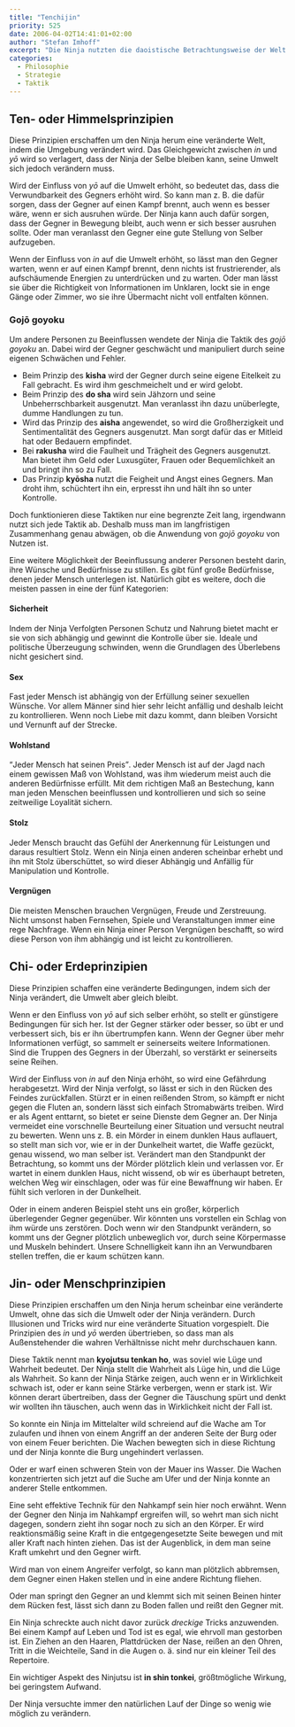 ```yaml
---
title: "Tenchijin"
priority: 525
date: 2006-04-02T14:41:01+02:00
author: "Stefan Imhoff"
excerpt: "Die Ninja nutzten die daoistische Betrachtungsweise der Welt mit In und Yo, um eine Strategie zu entwickeln, die eine Bewertung von Situationen unter verschiedenen Gesichtspunkten ermöglichte."
categories:
  - Philosophie
  - Strategie
  - Taktik
---
```


## Ten- oder Himmelsprinzipien

Diese Prinzipien erschaffen um den Ninja herum eine veränderte Welt, indem die Umgebung verändert wird. Das Gleichgewicht zwischen _in_ und _yō_ wird so verlagert, dass der Ninja der Selbe bleiben kann, seine Umwelt sich jedoch verändern muss.

Wird der Einfluss von _yō_ auf die Umwelt erhöht, so bedeutet das, dass die Verwundbarkeit des Gegners erhöht wird. So kann man z. B. die dafür sorgen, dass der Gegner auf einen Kampf brennt, auch wenn es besser wäre, wenn er sich ausruhen würde. Der Ninja kann auch dafür sorgen, dass der Gegner in Bewegung bleibt, auch wenn er sich besser ausruhen sollte. Oder man veranlasst den Gegner eine gute Stellung von Selber aufzugeben.

Wenn der Einfluss von _in_ auf die Umwelt erhöht, so lässt man den Gegner warten, wenn er auf einen Kampf brennt, denn nichts ist frustrierender, als aufschäumende Energien zu unterdrücken und zu warten. Oder man lässt sie über die Richtigkeit von Informationen im Unklaren, lockt sie in enge Gänge oder Zimmer, wo sie ihre Übermacht nicht voll entfalten können.

### Gojō goyoku

Um andere Personen zu Beeinflussen wendete der Ninja die Taktik des _gojō goyoku_ an. Dabei wird der Gegner geschwächt und manipuliert durch seine eigenen Schwächen und Fehler.

- Beim Prinzip des **kisha** wird der Gegner durch seine eigene Eitelkeit zu Fall gebracht. Es wird ihm geschmeichelt und er wird gelobt.
- Beim Prinzip des **do sha** wird sein Jähzorn und seine Unbeherrschbarkeit ausgenutzt. Man veranlasst ihn dazu unüberlegte, dumme Handlungen zu tun.
- Wird das Prinzip des **aisha** angewendet, so wird die Großherzigkeit und Sentimentalität des Gegners ausgenutzt. Man sorgt dafür das er Mitleid hat oder Bedauern empfindet.
- Bei **rakusha** wird die Faulheit und Trägheit des Gegners ausgenutzt. Man bietet ihm Geld oder Luxusgüter, Frauen oder Bequemlichkeit an und bringt ihn so zu Fall.
- Das Prinzip **kyōsha** nutzt die Feigheit und Angst eines Gegners. Man droht ihm, schüchtert ihn ein, erpresst ihn und hält ihn so unter Kontrolle.

Doch funktionieren diese Taktiken nur eine begrenzte Zeit lang, irgendwann nutzt sich jede Taktik ab. Deshalb muss man im langfristigen Zusammenhang genau abwägen, ob die Anwendung von _gojō goyoku_ von Nutzen ist.

Eine weitere Möglichkeit der Beeinflussung anderer Personen besteht darin, ihre Wünsche und Bedürfnisse zu stillen. Es gibt fünf große Bedürfnisse, denen jeder Mensch unterlegen ist. Natürlich gibt es weitere, doch die meisten passen in eine der fünf Kategorien:

#### Sicherheit

Indem der Ninja Verfolgten Personen Schutz und Nahrung bietet macht er sie von sich abhängig und gewinnt die Kontrolle über sie. Ideale und politische Überzeugung schwinden, wenn die Grundlagen des Überlebens nicht gesichert sind.

#### Sex

Fast jeder Mensch ist abhängig von der Erfüllung seiner sexuellen Wünsche. Vor allem Männer sind hier sehr leicht anfällig und deshalb leicht zu kontrollieren. Wenn noch Liebe mit dazu kommt, dann bleiben Vorsicht und Vernunft auf der Strecke.

#### Wohlstand

<q>Jeder Mensch hat seinen Preis</q>. Jeder Mensch ist auf der Jagd nach einem gewissen Maß von Wohlstand, was ihm wiederum meist auch die anderen Bedürfnisse erfüllt. Mit dem richtigen Maß an Bestechung, kann man jeden Menschen beeinflussen und kontrollieren und sich so seine zeitweilige Loyalität sichern.

#### Stolz

Jeder Mensch braucht das Gefühl der Anerkennung für Leistungen und daraus resultiert Stolz. Wenn ein Ninja einen anderen scheinbar erhebt und ihn mit Stolz überschüttet, so wird dieser Abhängig und Anfällig für Manipulation und Kontrolle.

#### Vergnügen

Die meisten Menschen brauchen Vergnügen, Freude und Zerstreuung. Nicht umsonst haben Fernsehen, Spiele und Veranstaltungen immer eine rege Nachfrage. Wenn ein Ninja einer Person Vergnügen beschafft, so wird diese Person von ihm abhängig und ist leicht zu kontrollieren.

## Chi- oder Erdeprinzipien

Diese Prinzipien schaffen eine veränderte Bedingungen, indem sich der Ninja verändert, die Umwelt aber gleich bleibt.

Wenn er den Einfluss von _yō_ auf sich selber erhöht, so stellt er günstigere Bedingungen für sich her. Ist der Gegner stärker oder besser, so übt er und verbessert sich, bis er ihn übertrumpfen kann. Wenn der Gegner über mehr Informationen verfügt, so sammelt er seinerseits weitere Informationen. Sind die Truppen des Gegners in der Überzahl, so verstärkt er seinerseits seine Reihen.

Wird der Einfluss von _in_ auf den Ninja erhöht, so wird eine Gefährdung herabgesetzt. Wird der Ninja verfolgt, so lässt er sich in den Rücken des Feindes zurückfallen. Stürzt er in einen reißenden Strom, so kämpft er nicht gegen die Fluten an, sondern lässt sich einfach Stromabwärts treiben. Wird er als Agent enttarnt, so bietet er seine Dienste dem Gegner an. Der Ninja vermeidet eine vorschnelle Beurteilung einer Situation und versucht neutral zu bewerten. Wenn uns z. B. ein Mörder in einem dunklen Haus auflauert, so stellt man sich vor, wie er in der Dunkelheit wartet, die Waffe gezückt, genau wissend, wo man selber ist. Verändert man den Standpunkt der Betrachtung, so kommt uns der Mörder plötzlich klein und verlassen vor. Er wartet in einem dunklen Haus, nicht wissend, ob wir es überhaupt betreten, welchen Weg wir einschlagen, oder was für eine Bewaffnung wir haben. Er fühlt sich verloren in der Dunkelheit.

Oder in einem anderen Beispiel steht uns ein großer, körperlich überlegender Gegner gegenüber. Wir könnten uns vorstellen ein Schlag von ihm würde uns zerstören. Doch wenn wir den Standpunkt verändern, so kommt uns der Gegner plötzlich unbeweglich vor, durch seine Körpermasse und Muskeln behindert. Unsere Schnelligkeit kann ihn an Verwundbaren stellen treffen, die er kaum schützen kann.

## Jin- oder Menschprinzipien

Diese Prinzipien erschaffen um den Ninja herum scheinbar eine veränderte Umwelt, ohne das sich die Umwelt oder der Ninja verändern. Durch Illusionen und Tricks wird nur eine veränderte Situation vorgespielt. Die Prinzipien des _in_ und _yō_ werden übertrieben, so dass man als Außenstehender die wahren Verhältnisse nicht mehr durchschauen kann.

Diese Taktik nennt man **kyojutsu tenkan ho**, was soviel wie Lüge und Wahrheit bedeutet. Der Ninja stellt die Wahrheit als Lüge hin, und die Lüge als Wahrheit. So kann der Ninja Stärke zeigen, auch wenn er in Wirklichkeit schwach ist, oder er kann seine Stärke verbergen, wenn er stark ist. Wir können derart übertreiben, dass der Gegner die Täuschung spürt und denkt wir wollten ihn täuschen, auch wenn das in Wirklichkeit nicht der Fall ist.

So konnte ein Ninja im Mittelalter wild schreiend auf die Wache am Tor zulaufen und ihnen von einem Angriff an der anderen Seite der Burg oder von einem Feuer berichten. Die Wachen bewegten sich in diese Richtung und der Ninja konnte die Burg ungehindert verlassen.

Oder er warf einen schweren Stein von der Mauer ins Wasser. Die Wachen konzentrierten sich jetzt auf die Suche am Ufer und der Ninja konnte an anderer Stelle entkommen.

Eine seht effektive Technik für den Nahkampf sein hier noch erwähnt. Wenn der Gegner den Ninja im Nahkampf ergreifen will, so wehrt man sich nicht dagegen, sondern zieht ihn sogar noch zu sich an den Körper. Er wird reaktionsmäßig seine Kraft in die entgegengesetzte Seite bewegen und mit aller Kraft nach hinten ziehen. Das ist der Augenblick, in dem man seine Kraft umkehrt und den Gegner wirft.

Wird man von einem Angreifer verfolgt, so kann man plötzlich abbremsen, dem Gegner einen Haken stellen und in eine andere Richtung fliehen.

Oder man springt den Gegner an und klemmt sich mit seinen Beinen hinter dem Rücken fest, lässt sich dann zu Boden fallen und reißt den Gegner mit.

Ein Ninja schreckte auch nicht davor zurück _dreckige_ Tricks anzuwenden. Bei einem Kampf auf Leben und Tod ist es egal, wie ehrvoll man gestorben ist. Ein Ziehen an den Haaren, Plattdrücken der Nase, reißen an den Ohren, Tritt in die Weichteile, Sand in die Augen o. ä. sind nur ein kleiner Teil des Repertoire.

Ein wichtiger Aspekt des Ninjutsu ist **in shin tonkei**, größtmögliche Wirkung, bei geringstem Aufwand.

Der Ninja versuchte immer den natürlichen Lauf der Dinge so wenig wie möglich zu verändern.
